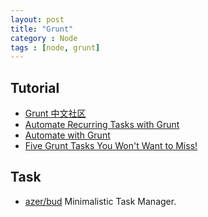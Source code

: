 ```yaml
---
layout: post
title: "Grunt"
category : Node
tags : [node, grunt]
--- 
```


## Tutorial

- [Grunt 中文社区](http://www.gruntjs.org/)
- [Automate Recurring Tasks with Grunt](http://www.sitepoint.com/automate-recurring-tasks-grunt)
- [Automate with Grunt](http://www.salttiger.com/automate-with-grunt/)
- [Five Grunt Tasks You Won't Want to Miss!](http://www.sitepoint.com/five-grunt-tasks-wont-want-miss/)

## Task

- [azer/bud](https://github.com/azer/bud?) Minimalistic Task Manager.
